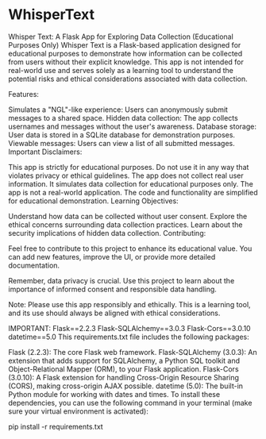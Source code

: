 # WhisperText

Whisper Text: A Flask App for Exploring Data Collection (Educational Purposes Only)
Whisper Text is a Flask-based application designed for educational purposes to demonstrate how information can be collected from users without their explicit knowledge. This app is not intended for real-world use and serves solely as a learning tool to understand the potential risks and ethical considerations associated with data collection.

Features:

Simulates a "NGL"-like experience: Users can anonymously submit messages to a shared space.
Hidden data collection: The app collects usernames and messages without the user's awareness.
Database storage: User data is stored in a SQLite database for demonstration purposes.
Viewable messages: Users can view a list of all submitted messages.
Important Disclaimers:

This app is strictly for educational purposes. Do not use it in any way that violates privacy or ethical guidelines.
The app does not collect real user information. It simulates data collection for educational purposes only.
The app is not a real-world application. The code and functionality are simplified for educational demonstration.
Learning Objectives:

Understand how data can be collected without user consent.
Explore the ethical concerns surrounding data collection practices.
Learn about the security implications of hidden data collection.
Contributing:

Feel free to contribute to this project to enhance its educational value. You can add new features, improve the UI, or provide more detailed documentation.

Remember, data privacy is crucial. Use this project to learn about the importance of informed consent and responsible data handling.

Note: Please use this app responsibly and ethically. This is a learning tool, and its use should always be aligned with ethical considerations.

IMPORTANT:
Flask==2.2.3
Flask-SQLAlchemy==3.0.3
Flask-Cors==3.0.10
datetime==5.0
This requirements.txt file includes the following packages:

Flask (2.2.3): The core Flask web framework.
Flask-SQLAlchemy (3.0.3): An extension that adds support for SQLAlchemy, a Python SQL toolkit and Object-Relational Mapper (ORM), to your Flask application.
Flask-Cors (3.0.10): A Flask extension for handling Cross-Origin Resource Sharing (CORS), making cross-origin AJAX possible.
datetime (5.0): The built-in Python module for working with dates and times.
To install these dependencies, you can use the following command in your terminal (make sure your virtual environment is activated):



pip install -r requirements.txt

